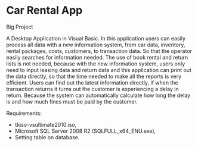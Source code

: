 # Car Rental App

Big Project

A Desktop Application in Visual Basic. In this application users can easily process all data with a new information system, from car data, inventory, rental packages, costs, customers, to transaction data. So that the operator easily searches for information needed.
The use of book rental and return lists is not needed, because with the new information system, users only need to input leasing data and return data and this application can print out the data directly, so that the time needed to make all the reports is very efficient.
Users can find out the latest information directly, if when the transaction returns it turns out the customer is experiencing a delay in return. Because the system can automatically calculate how long the delay is and how much fines must be paid by the customer.

Requirements:
- tkiso-vsultimate2010.iso,
- Microsoft SQL Server 2008 R2 (SQLFULL_x64_ENU.exe),
- Setting table on database.
